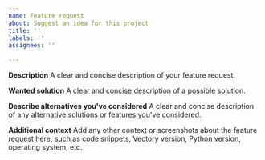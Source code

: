 ```yaml
---
name: Feature request
about: Suggest an idea for this project
title: ''
labels: ''
assignees: ''

---
```


**Description**
A clear and concise description of your feature request.

**Wanted solution**
A clear and concise description of a possible solution.

**Describe alternatives you've considered**
A clear and concise description of any alternative solutions or features you've considered.

**Additional context**
Add any other context or screenshots about the feature request here, such as code snippets, Vectory version, Python version, operating system, etc.
